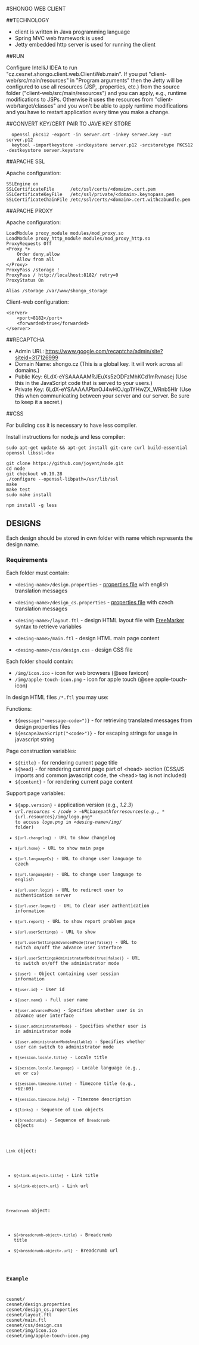 #SHONGO WEB CLIENT

##TECHNOLOGY

* client is written in Java programming language
* Spring MVC web framework is used
* Jetty embedded http server is used for running the client

##RUN

Configure IntelliJ IDEA to run "cz.cesnet.shongo.client.web.ClientWeb.main". If you put "client-web/src/main/resources"
in "Program arguments" then the Jetty will be configured to use all resources (JSP, .properties, etc.)
from the source folder ("client-web/src/main/resources") and you can apply, e.g., runtime modifications to JSPs.
Otherwise it uses the resources from "client-web/target/classes" and you won't be able to apply runtime modifications
and you have to restart application every time you make a change.

##CONVERT KEY/CERT PAIR TO JAVE KEY STORE

      openssl pkcs12 -export -in server.crt -inkey server.key -out server.p12
      keytool -importkeystore -srckeystore server.p12 -srcstoretype PKCS12 -destkeystore server.keystore

##APACHE SSL

Apache configuration:

    SSLEngine on
    SSLCertificateFile      /etc/ssl/certs/<domain>.cert.pem
    SSLCertificateKeyFile   /etc/ssl/private/<domain>.keynopass.pem
    SSLCertificateChainFile /etc/ssl/certs/<domain>.cert.withcabundle.pem

##APACHE PROXY

Apache configuration:

    LoadModule proxy_module modules/mod_proxy.so
    LoadModule proxy_http_module modules/mod_proxy_http.so
    ProxyRequests Off
    <Proxy *>
        Order deny,allow
        Allow from all
    </Proxy>
    ProxyPass /storage !
    ProxyPass / http://localhost:8182/ retry=0
    ProxyStatus On

    Alias /storage /var/www/shongo_storage

Client-web configuration:

    <server>
        <port>8182</port>
        <forwarded>true</forwarded>
    </server>

##RECAPTCHA

* Admin URL: https://www.google.com/recaptcha/admin/site?siteid=317126999
* Domain Name: shongo.cz                                (This is a global key. It will work across all domains.)
* Public Key: 6LdX-eYSAAAAAMRJEuXs5zODFzMhKCd1mRvnasej  (Use this in the JavaScript code that is served to your users.)
* Private Key: 6LdX-eYSAAAAAPbnOJ4wHOJqp1YHwZX_WRnb5HIr (Use this when communicating between your server and our server. Be sure to keep it a secret.)

##CSS

For building css it is necessary to have less compiler.

Install instructions for node.js and less compiler:

    sudo apt-get update && apt-get install git-core curl build-essential openssl libssl-dev

    git clone https://github.com/joyent/node.git
    cd node
    git checkout v0.10.28
    ./configure --openssl-libpath=/usr/lib/ssl
    make
    make test
    sudo make install

    npm install -g less

## DESIGNS

Each design should be stored in own folder with name which represents the design name.

### Requirements

Each folder must contain:

* <code>&lt;desing-name&gt;/design.properties</code> - [properties file](http://en.wikipedia.org/wiki/.properties) with english translation messages

* <code>&lt;desing-name&gt;/design_cs.properties</code> - [properties file](http://en.wikipedia.org/wiki/.properties) with czech translation messages

* <code>&lt;desing-name&gt;/layout.ftl</code> - design HTML layout file with [FreeMarker](http://freemarker.org/docs/dgui_template_exp.html) syntax to retrieve variables

* <code>&lt;desing-name&gt;/main.ftl</code> - design HTML main page content

* <code>&lt;desing-name&gt;/css/design.css</code> - design CSS file

Each folder should contain:

* <code>/img/icon.ico</code> - icon for web browsers (@see favicon)
* <code>/img/apple-touch-icon.png</code> - icon for apple touch (@see apple-touch-icon)

In design HTML files <code>/*.ftl</code> you may use:

Functions:

* <code>${message("&lt;message-code&gt;")}</code> - for retrieving translated messages from design properties files
* <code>${escapeJavaScript("&lt;code&gt;")}</code> - for escaping strings for usage in javascript string

Page construction variables:

* <code>${title}</code> - for rendering current page title
* <code>${head}</code> - for rendering current page part of &lt;head&gt; section (CSS/JS imports and common javascript code, the &lt;head&gt; tag is not included)
* <code>${content}</code> - for rendering current page content

Support page variables:

* <code>${app.version}</code> - application version (e.g., *1.2.3*)
* <code>${url.resources}</code> - URL base path for resources (e.g., *${url.resources}/img/logo.png* to access *logo.png* in *&lt;desing-name&gt;/img/* folder)
* <code>${url.changelog}</code> - URL to show changelog
* <code>${url.home}</code> - URL to show main page
* <code>${url.languageCs}</code> - URL to change user language to czech
* <code>${url.languageEn}</code> - URL to change user language to english
* <code>${url.user.login}</code> - URL to redirect user to authentication server
* <code>${url.user.logout}</code> - URL to clear user authentication information
* <code>${url.report}</code> - URL to show report problem page
* <code>${url.userSettings}</code> - URL to show
* <code>${url.userSettingsAdvancedMode(true|false)}</code> - URL to switch on/off the advance user interface
* <code>${url.userSettingsAdministratorMode(true|false)}</code> - URL to switch on/off the administrator mode
* <code>${user}</code> - Object containing user session information
* <code>${user.id}</code> - User id
* <code>${user.name}</code> - Full user name
* <code>${user.advancedMode}</code> - Specifies whether user is in advance user interface
* <code>${user.administratorMode}</code> - Specifies whether user is in administrator mode
* <code>${user.administratorModeAvailable}</code> - Specifies whether user can switch to administrator mode
* <code>${session.locale.title}</code> - Locale title
* <code>${session.locale.language}</code> - Locale language (e.g., *en* or *cs*)
* <code>${session.timezone.title}</code> - Timezone title (e.g., *+01:00*)
* <code>${session.timezone.help}</code> - Timezone description
* <code>${links}</code> - Sequence of <code>Link</code> objects
* <code>${breadcrumbs}</code> - Sequence of <code>Breadcrumb</code> objects

<code>Link</code> object:

* <code>${&lt;link-object&gt;.title}</code> - Link title
* <code>${&lt;link-object&gt;.url}</code> - Link url

<code>Breadcrumb</code> object:

* <code>${&lt;breadcrumb-object&gt;.title}</code> - Breadcrumb title
* <code>${&lt;breadcrumb-object&gt;.url}</code> - Breadcrumb url

### Example

<pre>
cesnet/
cesnet/design.properties
cesnet/design_cs.properties
cesnet/layout.ftl
cesnet/main.ftl
cesnet/css/design.css
cesnet/img/icon.ico
cesnet/img/apple-touch-icon.png
</pre>